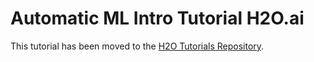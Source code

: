 # Automatic ML Intro Tutorial H2O.ai

This tutorial has been moved to the [H2O Tutorials Repository](https://github.com/h2oai/tutorials/blob/1.4.2/DriverlessAI/automatic-ml-intro-tutorial/automatic-ml-intro-tutorial.md).

